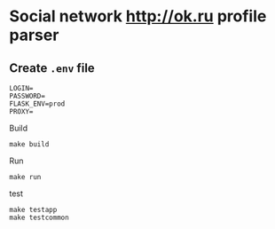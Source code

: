 # Social network http://ok.ru profile parser

## Create `.env` file

```
LOGIN=
PASSWORD=
FLASK_ENV=prod
PROXY=
```

Build

```
make build
```

Run

```
make run
```

test

```
make testapp
make testcommon
```
